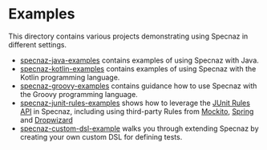 # Examples

This directory contains various projects demonstrating using Specnaz in different settings.

* [specnaz-java-examples](specnaz-java-examples) contains examples of using Specnaz with Java.
* [specnaz-kotlin-examples](specnaz-kotlin-examples) contains examples of using Specnaz with the Kotlin programming language.
* [specnaz-groovy-examples](specnaz-groovy-examples) contains guidance how to use Specnaz with the Groovy programming language.
* [specnaz-junit-rules-examples](specnaz-junit-rules-examples) shows how to leverage the
   [JUnit Rules API](https://github.com/junit-team/junit4/wiki/rules) in Specnaz,
   including using third-party Rules from [Mockito](http://site.mockito.org/),
   [Spring](https://spring.io/) and [Dropwizard](www.dropwizard.io)
* [specnaz-custom-dsl-example](specnaz-custom-dsl-example) walks you through extending Specnaz by creating your own custom DSL for defining tests.
